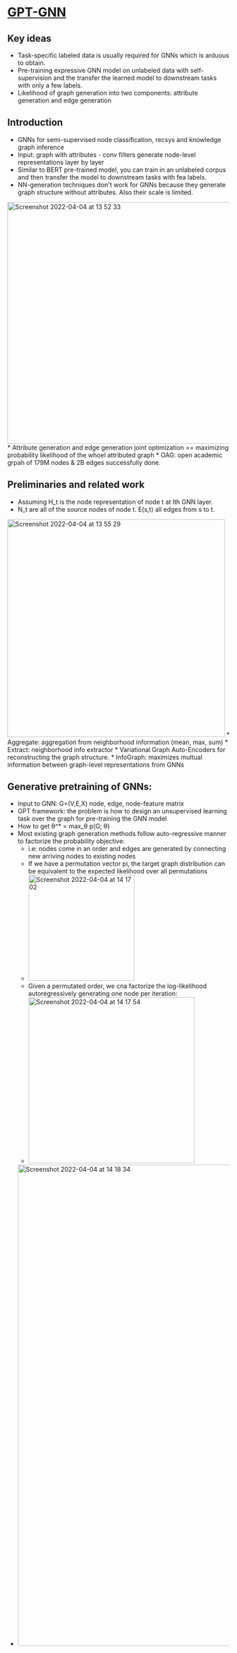 # [GPT-GNN](https://arxiv.org/pdf/2006.15437.pdf)

## Key ideas
* Task-specific labeled data is usually required for GNNs which is arduous to obtain.
* Pre-training expressive GNN model on unlabeled data with self-supervision and the transfer the learned model to downstream tasks with only a few labels.
* Likelihood of graph generation into two components: attribute generation and edge generation

## Introduction
* GNNs for semi-supervised node classification, recsys and knowledge graph inference 
* Input: graph with attributes - conv filters generate node-level representations layer by layer
* Similar to BERT pre-trained model, you can train in an unlabeled corpus and then transfer the model to downstream tasks with fea labels.
* NN-generation techniques don't work for GNNs because they generate graph structure without attributes. Also their scale is limited.
<img width="547" alt="Screenshot 2022-04-04 at 13 52 33" src="https://user-images.githubusercontent.com/598891/161547763-d6b029f9-b54d-483f-8472-d2f0bd57ba30.png">
* Attribute generation and edge generation joint optimization == maximizing probability likelihood of the whoel attributed graph
* OAG: open academic grpah of 179M nodes & 2B edges successfully done.

## Preliminaries and related work 
* Assuming H_t is the node representation of node t at lth GNN layer.
* N_t are all of the source nodes of node t. E(s,t) all edges from s to t.
<img width="493" alt="Screenshot 2022-04-04 at 13 55 29" src="https://user-images.githubusercontent.com/598891/161548291-88027152-8e25-4303-bd8a-e612af667f70.png">
* Aggregate: aggregation from neighborhood information (mean, max, sum)
* Extract: neighborhood info extractor
* Variational Graph Auto-Encoders for reconstructing the graph structure.
* InfoGraph: maximizes multual information between graph-level representations from GNNs

## Generative pretraining of GNNs:
* Input to GNN: G=(V,E,X) node, edge, node-feature matrix
* GPT framework: the problem is how to design an unsupervised learning task over the graph for pre-training the GNN model
* How to get θ^* = max_θ p(G; θ)
* Most existing graph generation methods follow auto-regressive manner to factorize the probability objective:
  * i.e: nodes come in an order and edges are generated by connecting new arriving nodes to existing nodes
  * If we have a permutation vector pi, the target graph distribution can be equivalent to the expected likelihood over all permutations
  * <img width="240" alt="Screenshot 2022-04-04 at 14 17 02" src="https://user-images.githubusercontent.com/598891/161552146-2b0e03b2-0926-4544-8cdc-d88d04cb00f3.png">
  * Given a permutated order, we cna factorize the log-likelihood autoregressively generating one node per iteration:
  * <img width="376" alt="Screenshot 2022-04-04 at 14 17 54" src="https://user-images.githubusercontent.com/598891/161552313-ff51f24b-94ba-4354-81e8-66c8b2e72b28.png">
* <img width="1090" alt="Screenshot 2022-04-04 at 14 18 34" src="https://user-images.githubusercontent.com/598891/161552433-2b859594-aa89-4af4-bbc1-839ac265ac49.png">
